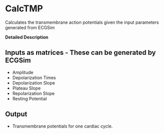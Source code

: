 # CalcTMP

Calculates the transmembrane action potentials given the input parameters generated from ECGSim

**Detailed Description**

## Inputs as matrices - These can be generated by ECGSim

  - Amplitude
  - Depolarization Times
  - Depolarization Slope
  - Plateau Slope
  - Repolarization Slope
  - Resting Potential

## Output

  - Transmembrane potentials for one cardiac cycle.
